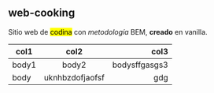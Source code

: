 ## web-cooking
 Sitio web de <mark>codina</mark> con *metodología* BEM, **creado** en vanilla. 

| col1 | col2 | col3 |
|---|:--:|--:|
|body1|body2|bodysffgasgs3|
|body|uknhbzdofjaofsf | gdg|

